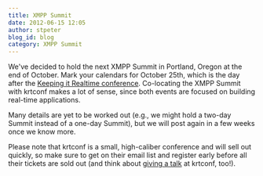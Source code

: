 ```yaml
---
title: XMPP Summit
date: 2012-06-15 12:05
author: stpeter
blog_id: blog
category: XMPP Summit
---
```


We've decided to hold the next XMPP Summit in Portland, Oregon at the end of October. Mark your calendars for October 25th, which is the day after the [Keeping it Realtime conference](http://2012.krtconf.com/). Co-locating the XMPP Summit with krtconf makes a lot of sense, since both events are focused on building real-time applications.

Many details are yet to be worked out (e.g., we might hold a two-day Summit instead of a one-day Summit), but we will post again in a few weeks once we know more.

Please note that krtconf is a small, high-caliber conference and will sell out quickly, so make sure to get on their email list and register early before all their tickets are sold out (and think about [giving a talk](http://blog.krtconf.com/post/24012727201/krtconf-2012-call-for-speakers) at krtconf, too!).
